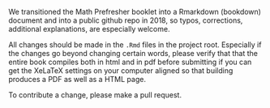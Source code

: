 We transitioned the Math Prefresher booklet into a Rmarkdown (bookdown) document and into a public github repo in 2018, so typos, corrections, additional explanations, are especially welcome. 

All changes should be made in the `.Rmd` files in the project root. Especially if the changes go beyond changing certain words, please verify that that the entire book compiles both in html and in pdf before submitting if you can get the XeLaTeX settings on your computer aligned so that building produces a PDF as well as a HTML page.  

To contribute a change, please make a pull request.
